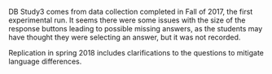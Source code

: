 DB Study3 comes from data collection completed in Fall of 2017, the first experimental run.
It seems there were some issues with the size of the response buttons leading to possible missing answers, as the students may have thought they were selecting an answer, but it was not recorded.

Replication in spring 2018 includes clarifications to the questions to mitigate language differences.
